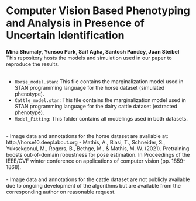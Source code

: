 # Computer Vision Based Phenotyping and Analysis in Presence of Uncertain Identification
**Mina Shumaly, Yunsoo Park, Saif Agha, Santosh Pandey, Juan Steibel** <br>
This repository hosts the models and simulation used in our paper to reproduce the results.
<br>
<br>
- `Horse_model.stan`: This file contains the marginalization model used in STAN programming language for the horse dataset (simulated phenotype).
- `Cattle_model.stan`: This file contains the marginalization model used in STAN programming language for the dairy cattle dataset (extracted phenotype).
- `Model_Fitting`: This folder contains all modelings used in both datasets.
<br>
- Image data and annotations for the horse dataset are available at: http://horse10.deeplabcut.org
- Mathis, A., Biasi, T., Schneider, S., Yuksekgonul, M., Rogers, B., Bethge, M., & Mathis, M. W. (2021). Pretraining boosts out-of-domain robustness for pose estimation. In Proceedings of the IEEE/CVF winter conference on applications of computer vision (pp. 1859-1868).
<br>
<br>
- Image data and annotations for the cattle dataset are not publicly available due to ongoing development of the algorithms but are available from the corresponding author on reasonable request. 
